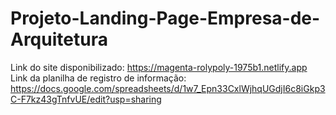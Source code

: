 # Projeto-Landing-Page-Empresa-de-Arquitetura
Link do site disponibilizado: https://magenta-rolypoly-1975b1.netlify.app
Link da planilha de registro de informação: https://docs.google.com/spreadsheets/d/1w7_Epn33CxlWjhqUGdjI6c8iGkp3C-F7kz43gTnfvUE/edit?usp=sharing

